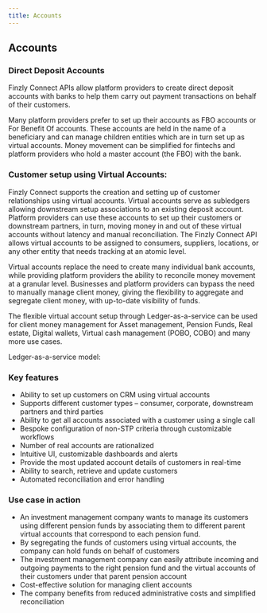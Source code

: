 ```yaml
---
title: Accounts
---
```


## **Accounts**

### **Direct Deposit Accounts**

Finzly Connect APIs allow platform providers to create direct deposit accounts with banks to help them carry out payment transactions on behalf of their customers.

Many platform providers prefer to set up their accounts as FBO accounts or For Benefit Of accounts. These accounts are held in the name of a beneficiary and can manage children entities which are in turn set up as virtual accounts. Money movement can be simplified for fintechs and platform providers who hold a master account (the FBO) with the bank. 

### **Customer setup using Virtual Accounts:**

Finzly Connect supports the creation and setting up of customer relationships using virtual accounts. Virtual accounts serve as subledgers allowing downstream setup associations to an existing deposit account. Platform providers can use these accounts to set up their customers or downstream partners, in turn, moving money in and out of these virtual accounts without latency and manual reconciliation. The Finzly Connect API allows virtual accounts to be assigned to consumers, suppliers, locations, or any other entity that needs tracking at an atomic level. 

Virtual accounts replace the need to create many individual bank accounts, while providing platform providers the ability to reconcile money movement at a granular level. Businesses and platform providers can bypass the need to manually manage client money, giving the flexibility to aggregate and segregate client money, with up-to-date visibility of funds.

The flexible virtual account setup through Ledger-as-a-service can be used for client money management for Asset management, Pension Funds, Real estate, Digital wallets, Virtual cash management (POBO, COBO) and many more use cases.

Ledger-as-a-service model:
<!-- diagram -->

### **Key features**
- Ability to set up customers on CRM using virtual accounts
- Supports different customer types – consumer, corporate, downstream partners and third parties
- Ability to get all accounts associated with a customer using a single call
- Bespoke configuration of non-STP criteria through customizable workflows
- Number of real accounts are rationalized
- Intuitive UI, customizable dashboards and alerts
- Provide the most updated account details of customers in real-time
- Ability to search, retrieve and update customers 
- Automated reconciliation and error handling

### **Use case in action**
- An investment management company wants to manage its customers using different pension funds by associating them to different parent virtual accounts that correspond to each pension fund.
- By segregating the funds of customers using virtual accounts, the company can hold funds on behalf of customers
- The investment management company can easily attribute incoming and outgoing payments to the right pension fund and the virtual accounts of their customers under that parent pension account
- Cost-effective solution for managing client accounts
- The company benefits from reduced administrative costs and simplified reconciliation